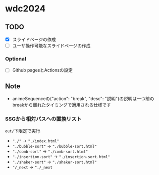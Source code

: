 # wdc2024

## TODO
- [x] スライドページの作成
- [ ] ユーザ操作可能なスライドページの作成
### Optional
- [ ] Github pagesとActionsの設定 

## Note
- animeSequenceの{"action": "break", "desc": "説明"}の説明は一つ前のbreakから離れたタイミングで適用される仕様です

### SSGから相対パスへの置換リスト
`out/`下限定で実行
- `"./"` -> `"./index.html"`
- `"./bubble-sort"` -> `"./bubble-sort.html"`
- `"./comb-sort"` -> `"./comb-sort.html"`
- `"./insertion-sort"` -> `"./insertion-sort.html"`
- `"./shaker-sort"` -> `"./shaker-sort.html"`
- `"/_next` -> `"./_next`